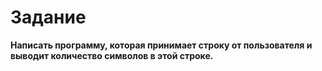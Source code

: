 # Задание
**Написать программу, которая принимает строку от пользователя и выводит количество символов в этой строке.**
